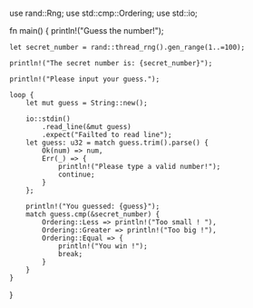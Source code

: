 use rand::Rng;
use std::cmp::Ordering;
use std::io;

fn main() {
    println!("Guess the number!");

    let secret_number = rand::thread_rng().gen_range(1..=100);

    println!("The secret number is: {secret_number}");

    println!("Please input your guess.");

    loop {
        let mut guess = String::new();

        io::stdin()
            .read_line(&mut guess)
            .expect("Failted to read line");
        let guess: u32 = match guess.trim().parse() {
            Ok(num) => num,
            Err(_) => {
                println!("Please type a valid number!");
                continue;
            }
        };

        println!("You guessed: {guess}");
        match guess.cmp(&secret_number) {
            Ordering::Less => println!("Too small ! "),
            Ordering::Greater => println!("Too big !"),
            Ordering::Equal => {
                println!("You win !");
                break;
            }
        }
    }
}
